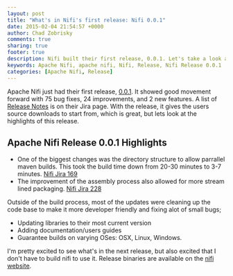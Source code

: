 ```yaml
---
layout: post
title: "What's in Nifi's first release: Nifi 0.0.1"
date: 2015-02-04 21:54:57 +0000
author: Chad Zobrisky
comments: true
sharing: true
footer: true
description: Nifi built their first release, 0.0.1. Let's take a look at what is in it.
keywords: Apache Nifi, apache nifi, Nifi, Release, Nifi Release 0.0.1
categories: [Apache Nifi, Release]
---
```


Apache Nifi just had their first release, [0.0.1](https://nifi.incubator.apache.org/downloads/).  It showed good movement forward with 75 bug fixes, 24 improvements, and 2 new features.  A list of [Release Notes](https://issues.apache.org/jira/secure/ReleaseNote.jspa?projectId=12316020&version=12329078) is on their Jira page.  With the release, it gives the users source downloads to start from, which is great, but lets look at the highlights of this release.

## Apache Nifi Release 0.0.1 Highlights

* One of the biggest changes was the directory structure to allow parrallel maven builds.  This took the build time down from 20-30 minutes to 3-7 minutes. [Nifi Jira 169](https://issues.apache.org/jira/browse/NIFI-169)
* The improvement of the assembly process also allowed for more stream lined packaging. [Nifi Jira 228](https://issues.apache.org/jira/browse/NIFI-228)

Outside of the build process, most of the updates were cleaning up the code base to make it more developer friendly and fixing alot of small bugs;

* Updating libraries to their most current version
* Adding documentation/users guides
* Guarantee builds on varying OSes: OSX, Linux, Windows.

I'm pretty excited to see what's in the next release, but also excited that I don't have to build nifi to use it.  Release binaries are available on the [nifi website](https://nifi.incubator.apache.org/downloads/).